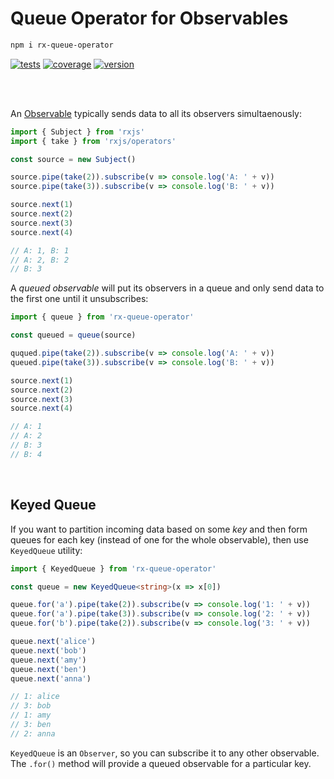 # Queue Operator for Observables

```bash
npm i rx-queue-operator
```

[![tests](https://img.shields.io/github/workflow/status/loreanvictor/rx-q/Test%20and%20Report%20Coverage?label=tests&logo=mocha&logoColor=green&style=flat-square)](https://github.com/loreanvictor/rx-q/actions?query=workflow%3A%22Test+and+Report+Coverage%22)
[![coverage](https://img.shields.io/codecov/c/github/loreanvictor/rx-q?logo=codecov&style=flat-square)](https://codecov.io/gh/loreanvictor/rx-q)
[![version](https://img.shields.io/npm/v/rx-queue-operator?logo=npm&style=flat-square)](https://www.npmjs.com/package/rx-queue-operator)

<br><br>

An [Observable](https://rxjs-dev.firebaseapp.com/guide/observable) typically sends data to all its observers simultaenously: 

```js
import { Subject } from 'rxjs'
import { take } from 'rxjs/operators'

const source = new Subject()

source.pipe(take(2)).subscribe(v => console.log('A: ' + v))
source.pipe(take(3)).subscribe(v => console.log('B: ' + v))

source.next(1)
source.next(2)
source.next(3)
source.next(4)

// A: 1, B: 1
// A: 2, B: 2
// B: 3
```

A _queued observable_ will put its observers in a queue and only send data to the first one until it unsubscribes:

```js
import { queue } from 'rx-queue-operator'

const queued = queue(source)

ququed.pipe(take(2)).subscribe(v => console.log('A: ' + v))
queued.pipe(take(3)).subscribe(v => console.log('B: ' + v))

source.next(1)
source.next(2)
source.next(3)
source.next(4)

// A: 1
// A: 2
// B: 3
// B: 4
```

<br>

## Keyed Queue

If you want to partition incoming data based on some _key_ and then form queues for each key (instead of one for the whole
observable), then use `KeyedQueue` utility:

```ts
import { KeyedQueue } from 'rx-queue-operator'

const queue = new KeyedQueue<string>(x => x[0])

queue.for('a').pipe(take(2)).subscribe(v => console.log('1: ' + v))
queue.for('a').pipe(take(3)).subscribe(v => console.log('2: ' + v))
queue.for('b').pipe(take(2)).subscribe(v => console.log('3: ' + v))

queue.next('alice')
queue.next('bob')
queue.next('amy')
queue.next('ben')
queue.next('anna')

// 1: alice
// 3: bob
// 1: amy
// 3: ben
// 2: anna
```

`KeyedQueue` is an `Observer`, so you can subscribe it to any other observable. The `.for()` method will provide a queued observable for a particular
key.
